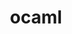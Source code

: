 ---
title: "ocaml"
layout: cache
categories: [package, develop-2025-03-16]
meta: {"compilers": ["gcc@=11.4.0"], "num_specs": 1, "num_specs_by_stack": {"hep": 1, "root": 1}, "oss": ["ubuntu22.04"], "platforms": ["linux"], "stacks": ["hep", "root"], "targets": ["x86_64_v3"], "versions": ["5.2.1"]}
spec_details: [{"compiler": "gcc@=11.4.0", "hash": "3od6as3lutlsjlqisvjnaq3opyijrjow", "os": "ubuntu22.04", "platform": "linux", "size": "-", "stacks": ["hep", "root"], "target": "x86_64_v3", "variants": ["build_system=generic", "+force-safe-string"], "versions": ["5.2.1"]}]
---